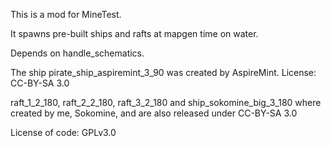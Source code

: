 This is a mod for MineTest.

It spawns pre-built ships and rafts at mapgen time on water.

Depends on handle_schematics.


The ship pirate_ship_aspiremint_3_90 was created by AspireMint. License: CC-BY-SA 3.0

raft_1_2_180, raft_2_2_180, raft_3_2_180 and ship_sokomine_big_3_180 where created by
me, Sokomine, and are also released under CC-BY-SA 3.0

License of code: GPLv3.0
